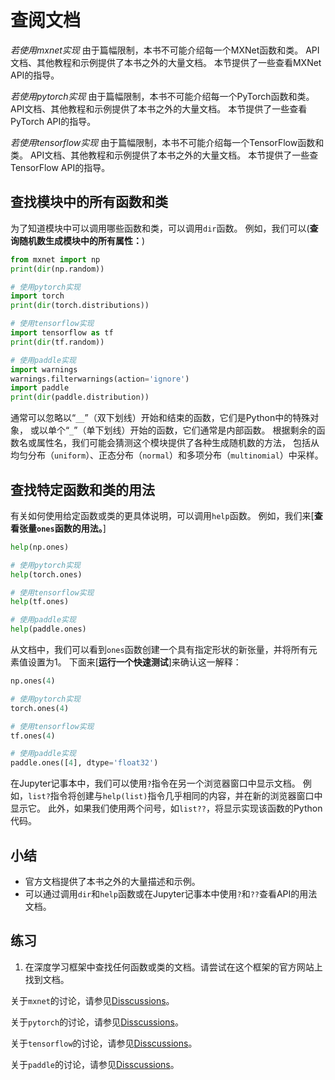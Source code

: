 # 查阅文档

*若使用mxnet实现*
由于篇幅限制，本书不可能介绍每一个MXNet函数和类。
API文档、其他教程和示例提供了本书之外的大量文档。
本节提供了一些查看MXNet API的指导。

*若使用pytorch实现*
由于篇幅限制，本书不可能介绍每一个PyTorch函数和类。
API文档、其他教程和示例提供了本书之外的大量文档。
本节提供了一些查看PyTorch API的指导。

*若使用tensorflow实现*
由于篇幅限制，本书不可能介绍每一个TensorFlow函数和类。
API文档、其他教程和示例提供了本书之外的大量文档。
本节提供了一些查TensorFlow API的指导。

## 查找模块中的所有函数和类

为了知道模块中可以调用哪些函数和类，可以调用`dir`函数。
例如，我们可以(**查询随机数生成模块中的所有属性：**)

```python
from mxnet import np
print(dir(np.random))
```

```python
# 使用pytorch实现
import torch
print(dir(torch.distributions))
```

```python
# 使用tensorflow实现
import tensorflow as tf
print(dir(tf.random))
```

```python
# 使用paddle实现
import warnings
warnings.filterwarnings(action='ignore')
import paddle
print(dir(paddle.distribution))
```

通常可以忽略以“`__`”（双下划线）开始和结束的函数，它们是Python中的特殊对象，
或以单个“`_`”（单下划线）开始的函数，它们通常是内部函数。
根据剩余的函数名或属性名，我们可能会猜测这个模块提供了各种生成随机数的方法，
包括从均匀分布（`uniform`）、正态分布（`normal`）和多项分布（`multinomial`）中采样。

## 查找特定函数和类的用法

有关如何使用给定函数或类的更具体说明，可以调用`help`函数。
例如，我们来[**查看张量`ones`函数的用法。**]

```python
help(np.ones)
```

```python
# 使用pytorch实现
help(torch.ones)
```

```python
# 使用tensorflow实现
help(tf.ones)
```

```python
# 使用paddle实现
help(paddle.ones)
```

从文档中，我们可以看到`ones`函数创建一个具有指定形状的新张量，并将所有元素值设置为1。
下面来[**运行一个快速测试**]来确认这一解释：

```python
np.ones(4)
```

```python
# 使用pytorch实现
torch.ones(4)
```

```python
# 使用tensorflow实现
tf.ones(4)
```

```python
# 使用paddle实现
paddle.ones([4], dtype='float32')
```

在Jupyter记事本中，我们可以使用`?`指令在另一个浏览器窗口中显示文档。
例如，`list?`指令将创建与`help(list)`指令几乎相同的内容，并在新的浏览器窗口中显示它。
此外，如果我们使用两个问号，如`list??`，将显示实现该函数的Python代码。

## 小结

* 官方文档提供了本书之外的大量描述和示例。
* 可以通过调用`dir`和`help`函数或在Jupyter记事本中使用`?`和`??`查看API的用法文档。

## 练习

1. 在深度学习框架中查找任何函数或类的文档。请尝试在这个框架的官方网站上找到文档。

关于`mxnet`的讨论，请参见[Disscussions](https://discuss.d2l.ai/t/1764)。

关于`pytorch`的讨论，请参见[Disscussions](https://discuss.d2l.ai/t/1765)。

关于`tensorflow`的讨论，请参见[Disscussions](https://discuss.d2l.ai/t/1763)。

关于`paddle`的讨论，请参见[Disscussions](https://discuss.d2l.ai/t/11686)。
